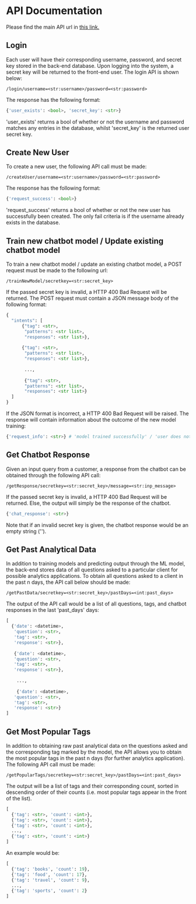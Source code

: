# API Documentation
Please find the main API url in <a href='http://ec2-18-135-99-244.eu-west-2.compute.amazonaws.com/'>this link.</a>

## Login
Each user will have their corresponding username, password, and secret key stored in the back-end database. Upon logging into the system, a secret key will be returned
to the front-end user. The login API is shown below:
```
/login/username=<str:username>/password=<str:password>
```
The response has the following format:
```python
{'user_exists': <bool>, 'secret_key': <str>}
```
'user_exists' returns a bool of whether or not the username and password matches any entries in the database, whilst 'secret_key' is the returned user secret key.


## Create New User
To create a new user, the following API call must be made:
```
/createUser/username=<str:username>/password=<str:password>
```
The response has the following format:
```python
{'request_success': <bool>}
```
'request_success' returns a bool of whether or not the new user has successfully been created. The only fail criteria is if the username already exists in the database.

## Train new chatbot model / Update existing chatbot model
To train a new chatbot model / update an existing chatbot model, a POST request must be made to the following url:
```
/trainNewModel/secretkey=<str:secret_key>
```
If the passed secret key is invalid, a HTTP 400 Bad Request will be returned. The POST request must contain a JSON message body of the following format:
```python
{
  "intents": [
      {"tag": <str>, 
       "patterns": <str list>,
       "responses": <str list>},
       
      {"tag": <str>, 
       "patterns": <str list>,
       "responses": <str list>}, 
       
       ...,
       
       {"tag": <str>, 
       "patterns": <str list>,
       "responses": <str list>}
  ]
}
```
If the JSON format is incorrect, a HTTP 400 Bad Request will be raised. The response will contain information about the outcome of the new model training:
```python
{'request_info': <str>} # 'model trained successfully' / 'user does not exist' / 'json data not parsed correctly'
```

## Get Chatbot Response
Given an input query from a customer, a response from the chatbot can be obtained through the following API call:
```
/getResponse/secretkey=<str:secret_key>/message=<str:inp_message>
```
If the passed secret key is invalid, a HTTP 400 Bad Request will be returned. Else, the output will simply be the response of the chatbot. 
```python
{'chat_response': <str>} 
```
Note that if an invalid secret key is given, the chatbot response would be an empty string ('').


## Get Past Analytical Data
In addition to training models and predicting output through the ML model, the back-end stores data of all questions asked to a particular client for possible
analytics applications. To obtain all questions asked to a client in the past n days, the API call below should be made:
```
/getPastData/secretkey=<str:secret_key>/pastDays=<int:past_days>
```
The output of the API call would be a list of all questions, tags, and chatbot responses in the last 'past_days' days:
```python
[
  {'date': <datetime>,
   'question': <str>,
   'tag': <str>,
   'response': <str>},
   
   {'date': <datetime>,
   'question': <str>,
   'tag': <str>,
   'response': <str>},
  
    ...,
    
    {'date': <datetime>,
   'question': <str>,
   'tag': <str>,
   'response': <str>}
]
```

## Get Most Popular Tags
In addition to obtaining raw past analytical data on the questions asked and the corresponding tag marked by the model, the API allows you to obtain the most popular
tags in the past n days (for further analytics application). The following API call must be made:
```
/getPopularTags/secretkey=<str:secret_key>/pastDays=<int:past_days>
```
The output will be a list of tags and their corresponding count, sorted in descending order of their counts (i.e. most popular tags appear in the front of the list).
```python
[
  {'tag': <str>, 'count': <int>},
  {'tag': <str>, 'count': <int>},
  {'tag': <str>, 'count': <int>},
  ...,
  {'tag': <str>, 'count': <int>}
]
```
An example would be:
```python
[
  {'tag': 'books', 'count': 19},
  {'tag': 'food', 'count': 17},
  {'tag': 'travel', 'count': 9},
  ...,
  {'tag': 'sports', 'count': 2}
]
```